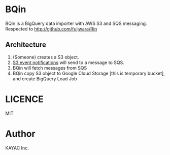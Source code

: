 # BQin

BQin is a BigQuery data importer with AWS S3 and SQS messaging.  
Respected to http://github.com/fujiwara/Rin  

## Architecture

1. (Someone) creates a S3 object.  
2. [S3 event notifications](https://docs.aws.amazon.com/AmazonS3/latest/dev/NotificationHowTo.html) will send to a message to SQS.  
3. BQin will fetch messages from SQS  
4. BQin copy S3 object to Google Cloud Storage [this is temporary bucket], and create BigQuery Load Job  

# LICENCE  

MIT  

# Author  

KAYAC Inc.  
